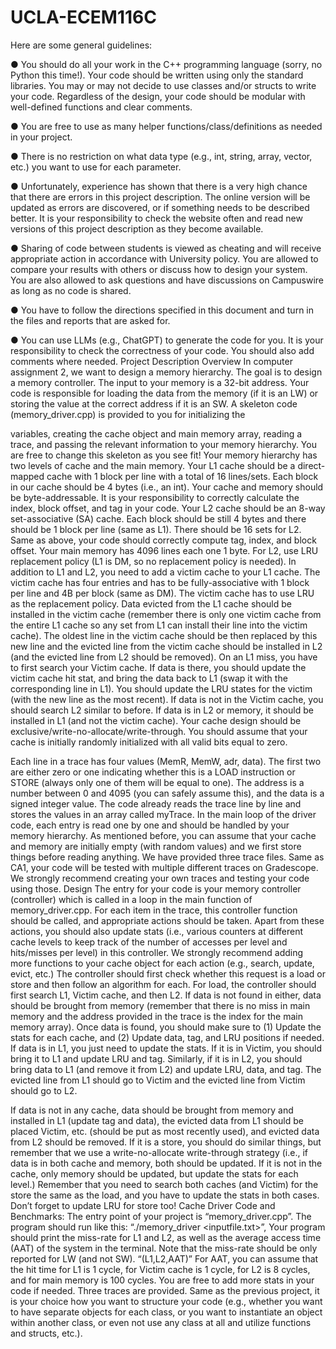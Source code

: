# UCLA-ECEM116C
Here are some general guidelines:

● You should do all your work in the C++ programming language (sorry, no Python this time!). Your code should be written using only the standard libraries. You may or may not decide to use classes and/or structs to write your code. Regardless of the design, your code should be modular with well-defined functions and clear comments.

● You are free to use as many helper functions/class/definitions as needed in your project.

● There is no restriction on what data type (e.g., int, string, array, vector, etc.) you want to use for each parameter.

● Unfortunately, experience has shown that there is a very high chance that there are errors in this project description. The online version will be updated as errors are discovered, or if something needs to be described better. It is your responsibility to check the website often and read new versions of this project description as they become available.

● Sharing of code between students is viewed as cheating and will receive appropriate action in accordance with University policy. You are allowed to compare your results with others or discuss how to design your system. You are also allowed to ask questions and have discussions on Campuswire as long as no code is shared.

● You have to follow the directions specified in this document and turn in the files and reports that are asked for.

● You can use LLMs (e.g., ChatGPT) to generate the code for you. It is your responsibility to check the correctness of your code. You should also add comments where needed.
Project Description
Overview
In computer assignment 2, we want to design a memory hierarchy. The goal is to design a memory controller.
The input to your memory is a 32-bit address. Your code is responsible for loading the data from the memory (if it is an LW) or storing the value at the correct address if it is an SW. A skeleton code (memory_driver.cpp) is provided to you for initializing the
 
variables, creating the cache object and main memory array, reading a trace, and passing the relevant information to your memory hierarchy. You are free to change this skeleton as you see fit!
Your memory hierarchy has two levels of cache and the main memory. Your L1 cache should be a direct-mapped cache with 1 block per line with a total of 16 lines/sets. Each block in our cache should be 4 bytes (i.e., an int). Your cache and memory should be byte-addressable. It is your responsibility to correctly calculate the index, block offset, and tag in your code.
Your L2 cache should be an 8-way set-associative (SA) cache. Each block should be still 4 bytes and there should be 1 block per line (same as L1). There should be 16 sets for L2. Same as above, your code should correctly compute tag, index, and block offset. Your main memory has 4096 lines each one 1 byte. For L2, use LRU replacement policy (L1 is DM, so no replacement policy is needed).
In addition to L1 and L2, you need to add a victim cache to your L1 cache. The victim cache has four entries and has to be fully-associative with 1 block per line and 4B per block (same as DM). The victim cache has to use LRU as the replacement policy.
Data evicted from the L1 cache should be installed in the victim cache (remember there is only one victim cache from the entire L1 cache so any set from L1 can install their line into the victim cache). The oldest line in the victim cache should be then replaced by this new line and the evicted line from the victim cache should be installed in L2 (and the evicted line from L2 should be removed).
On an L1 miss, you have to first search your Victim cache. If data is there, you should update the victim cache hit stat, and bring the data back to L1 (swap it with the corresponding line in L1). You should update the LRU states for the victim (with the new line as the most recent). If data is not in the Victim cache, you should search L2 similar to before. If data is in L2 or memory, it should be installed in L1 (and not the victim cache).
Your cache design should be exclusive/write-no-allocate/write-through. You should assume that your cache is initially randomly initialized with all valid bits equal to zero.


Each line in a trace has four values (MemR, MemW, adr, data). The first two are either zero or one indicating whether this is a LOAD instruction or STORE (always only one of them will be equal to one). The address is a number between 0 and 4095 (you can safely assume this), and the data is a signed integer value. The code already reads the trace line by line and stores the values in an array called myTrace.
In the main loop of the driver code, each entry is read one by one and should be handled by your memory hierarchy.
As mentioned before, you can assume that your cache and memory are initially empty (with random values) and we first store things before reading anything.
We have provided three trace files. Same as CA1, your code will be tested with multiple different traces on Gradescope. We strongly recommend creating your own traces and testing your code using those.
Design
The entry for your code is your memory controller (controller) which is called in a loop in the main function of memory_driver.cpp. For each item in the trace, this controller function should be called, and appropriate actions should be taken. Apart from these actions, you should also update stats (i.e., various counters at different cache levels to keep track of the number of accesses per level and hits/misses per level) in this controller. We strongly recommend adding more functions to your cache object for each action (e.g., search, update, evict, etc.)
The controller should first check whether this request is a load or store and then follow an algorithm for each. For load, the controller should first search L1, Victim cache, and then L2. If data is not found in either, data should be brought from memory (remember that there is no miss in main memory and the address provided in the trace is the index for the main memory array).
Once data is found, you should make sure to (1) Update the stats for each cache, and (2) Update data, tag, and LRU positions if needed.
If data is in L1, you just need to update the stats. If it is in Victim, you should bring it to L1 and update LRU and tag. Similarly, if it is in L2, you should bring data to L1 (and remove it from L2) and update LRU, data, and tag. The evicted line from L1 should go to Victim and the evicted line from Victim should go to L2.

If data is not in any cache, data should be brought from memory and installed in L1 (update tag and data), the evicted data from L1 should be placed Victim, etc. (should be put as most recently used), and evicted data from L2 should be removed.
If it is a store, you should do similar things, but remember that we use a write-no-allocate write-through strategy (i.e., if data is in both cache and memory, both should be updated. If it is not in the cache, only memory should be updated, but update the stats for each level.) Remember that you need to search both caches (and Victim) for the store the same as the load, and you have to update the stats in both cases. Don’t forget to update LRU for store too!
Cache Driver Code and Benchmarks:
The entry point of your project is “memory_driver.cpp”. The program should run
like this:
“./memory_driver <inputfile.txt>”,
Your program should print the miss-rate for L1 and L2, as well as the average access time (AAT) of the system in the terminal. Note that the miss-rate should be only reported for LW (and not SW).
                              “(L1,L2,AAT)”
For AAT, you can assume that the hit time for L1 is 1 cycle, for Victim cache is 1 cycle, for L2 is 8 cycles, and for main memory is 100 cycles. You are free to add more stats in your code if needed.
Three traces are provided.
Same as the previous project, it is your choice how you want to structure your code (e.g., whether you want to have separate objects for each class, or you want to instantiate an object within another class, or even not use any class at all and utilize functions and structs, etc.).
